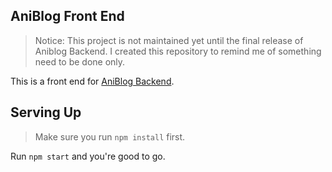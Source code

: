 ## AniBlog Front End

> Notice: This project is not maintained yet until the final release of Aniblog Backend. I created this repository to remind me of something need to be done only.

This is a front end for [AniBlog Backend](https://github.com/albetnov/aniblog-backend).

## Serving Up

> Make sure you run `npm install` first.

Run `npm start` and you're good to go.